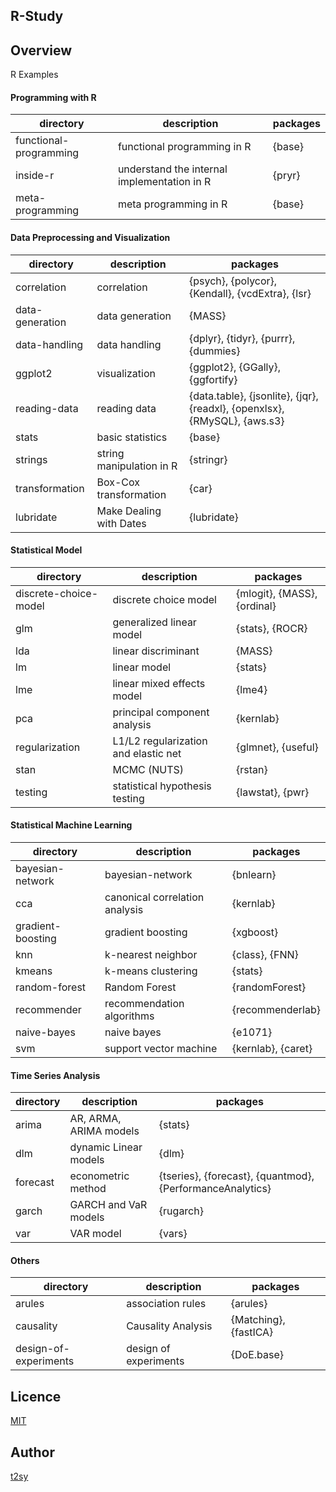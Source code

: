 R-Study
---

## Overview
R Examples

#### Programming with R

| directory | description | packages |
|-----------|-------------|---------|
| functional-programming         | functional programming in R            | {base}        |
| inside-r           | understand the internal implementation in R         | {pryr}        |
| meta-programming           | meta programming in R            | {base}        |

#### Data Preprocessing and Visualization

| directory | description | packages |
|-----------|-------------|---------|
| correlation | correlation | {psych}, {polycor}, {Kendall}, {vcdExtra}, {lsr} |
| data-generation | data generation | {MASS}  |
| data-handling         | data handling            | {dplyr}, {tidyr}, {purrr}, {dummies}        |
| ggplot2          | visualization            | {ggplot2}, {GGally}, {ggfortify}        |
| reading-data          | reading data            | {data.table}, {jsonlite}, {jqr}, {readxl}, {openxlsx}, {RMySQL}, {aws.s3}       |
| stats          | basic statistics            | {base}        |
| strings          | string manipulation in R            | {stringr}        |
| transformation          | Box-Cox transformation            | {car}        |
| lubridate          | Make Dealing with Dates            | {lubridate}        |

#### Statistical Model

| directory | description | packages |
|-----------|-------------|---------|
| discrete-choice-model          | discrete choice model            | {mlogit}, {MASS}, {ordinal}        |
| glm          | generalized linear model            | {stats}, {ROCR}        |
| lda          | linear discriminant            | {MASS}        |
| lm          | linear model            | {stats}        |
| lme          | linear mixed effects model            | {lme4}        |
| pca          | principal component analysis            | {kernlab}        |
| regularization          | L1/L2 regularization and elastic net            | {glmnet}, {useful}        |
| stan          | MCMC (NUTS)            | {rstan}        |
| testing          | statistical hypothesis testing            | {lawstat}, {pwr}        |


#### Statistical Machine Learning

| directory | description | packages |
|-----------|-------------|---------|
| bayesian-network        |  bayesian-network           | {bnlearn}        |
| cca          | canonical correlation analysis            | {kernlab}        |
| gradient-boosting          | gradient boosting            | {xgboost}        |
| knn          | k-nearest neighbor            | {class}, {FNN}        |
| kmeans          | k-means clustering            | {stats}        |
| random-forest          | Random Forest            | {randomForest}        |
| recommender          | recommendation algorithms            | {recommenderlab}        |
| naive-bayes          | naive bayes            | {e1071}        |
| svm          | support vector machine            | {kernlab}, {caret}        |


#### Time Series Analysis

| directory | description | packages |
|-----------|-------------|---------|
| arima |   AR, ARMA, ARIMA models          | {stats}        |
| dlm         | dynamic Linear models            | {dlm}        |
| forecast          | econometric method            | {tseries}, {forecast}, {quantmod}, {PerformanceAnalytics}        |
| garch          | GARCH and VaR models           | {rugarch}        |
| var         | VAR model            | {vars}        |

#### Others

| directory | description | packages |
|-----------|-------------|---------|
| arules        |  association rules           |   {arules}      |
| causality         |  Causality Analysis           | {Matching}, {fastICA}         |
| design-of-experiments          | design of experiments            | {DoE.base}        |


## Licence
[MIT](http://opensource.org/licenses/MIT)

## Author
[t2sy](https://github.com/fisproject)
